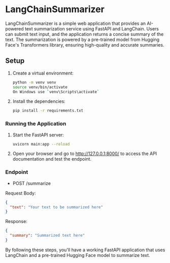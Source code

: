 ﻿# LangChainSummarizer

LangChainSummarizer is a simple web application that provides an AI-powered text summarization service 
using FastAPI and LangChain. 
Users can submit text input, and the application returns a concise summary of the text. 
The summarization is powered by a pre-trained model from Hugging Face's Transformers library, 
ensuring high-quality and accurate summaries. 
## Setup

1. Create a virtual environment:
   ```bash
   python -m venv venv
   source venv/bin/activate  
   On Windows use `venv\Scripts\activate`
   ```

2. Install the dependencies:
   ```bash
   pip install -r requirements.txt
   ```

### Running the Application

1. Start the FastAPI server:
   ```bash
   uvicorn main:app --reload
   ```

2. Open your browser and go to http://127.0.0.1:8000/ to access the API documentation and test the endpoint.


### Endpoint

- POST /summarize

Request Body:

```json
{
  "text": "Your text to be summarized here"
}
```

Response:

```json
{
  "summary": "Summarized text here"
}
```

By following these steps, you'll have a working FastAPI application that uses LangChain and a pre-trained Hugging Face model to summarize text.

